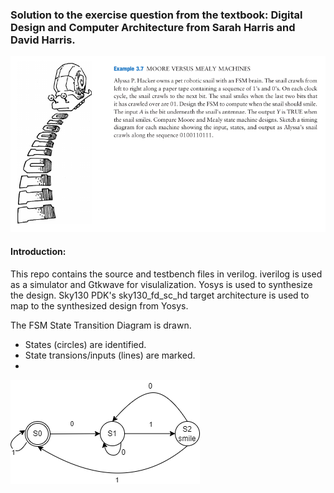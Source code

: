 ### Solution to the exercise question from the textbook: Digital Design and Computer Architecture from Sarah Harris and David Harris.
![](assets/exercise_fsm_snail_ddca_textbook.png)

#### Introduction: 
This repo contains the source and testbench files in verilog. iverilog is used as a simulator and Gtkwave for visulalization. Yosys is used to synthesize the design. Sky130 PDK's sky130_fd_sc_hd target architecture is used to map to the synthesized design from Yosys.

The FSM State Transition Diagram is drawn.
*   States (circles) are identified.
*   State transions/inputs (lines) are marked.
*   
![](assets/state_transition_diagram_drawio.png)  

